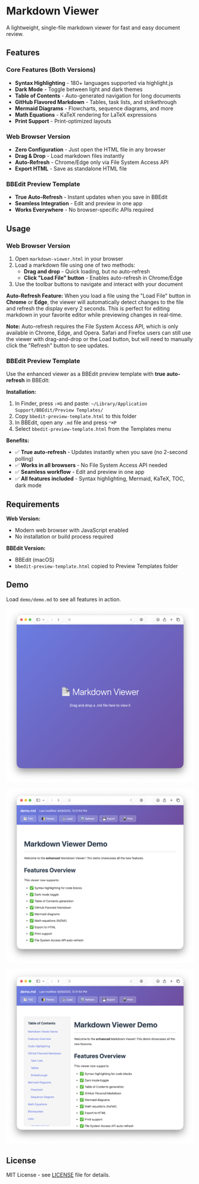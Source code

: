 # Markdown Viewer

A lightweight, single-file markdown viewer for fast and easy document review.

## Features

### Core Features (Both Versions)
- **Syntax Highlighting** - 180+ languages supported via highlight.js
- **Dark Mode** - Toggle between light and dark themes
- **Table of Contents** - Auto-generated navigation for long documents
- **GitHub Flavored Markdown** - Tables, task lists, and strikethrough
- **Mermaid Diagrams** - Flowcharts, sequence diagrams, and more
- **Math Equations** - KaTeX rendering for LaTeX expressions
- **Print Support** - Print-optimized layouts

### Web Browser Version
- **Zero Configuration** - Just open the HTML file in any browser
- **Drag & Drop** - Load markdown files instantly
- **Auto-Refresh** - Chrome/Edge only via File System Access API
- **Export HTML** - Save as standalone HTML file

### BBEdit Preview Template
- **True Auto-Refresh** - Instant updates when you save in BBEdit
- **Seamless Integration** - Edit and preview in one app
- **Works Everywhere** - No browser-specific APIs required

## Usage

### Web Browser Version

1. Open `markdown-viewer.html` in your browser
2. Load a markdown file using one of two methods:
   - **Drag and drop** - Quick loading, but no auto-refresh
   - **Click "Load File" button** - Enables auto-refresh in Chrome/Edge
3. Use the toolbar buttons to navigate and interact with your document

**Auto-Refresh Feature:** When you load a file using the "Load File" button in **Chrome** or **Edge**, the viewer will automatically detect changes to the file and refresh the display every 2 seconds. This is perfect for editing markdown in your favorite editor while previewing changes in real-time.

**Note:** Auto-refresh requires the File System Access API, which is only available in Chrome, Edge, and Opera. Safari and Firefox users can still use the viewer with drag-and-drop or the Load button, but will need to manually click the "Refresh" button to see updates.

### BBEdit Preview Template

Use the enhanced viewer as a BBEdit preview template with **true auto-refresh** in BBEdit:

**Installation:**
1. In Finder, press `⇧⌘G` and paste: `~/Library/Application Support/BBEdit/Preview Templates/`
2. Copy `bbedit-preview-template.html` to this folder
3. In BBEdit, open any `.md` file and press `⌃⌘P`
4. Select `bbedit-preview-template.html` from the Templates menu

**Benefits:**
- ✅ **True auto-refresh** - Updates instantly when you save (no 2-second polling)
- ✅ **Works in all browsers** - No File System Access API needed
- ✅ **Seamless workflow** - Edit and preview in one app
- ✅ **All features included** - Syntax highlighting, Mermaid, KaTeX, TOC, dark mode

## Requirements

**Web Version:**
- Modern web browser with JavaScript enabled
- No installation or build process required

**BBEdit Version:**
- BBEdit (macOS)
- `bbedit-preview-template.html` copied to Preview Templates folder

## Demo

Load `demo/demo.md` to see all features in action.

![Landing Page](images/01.png)

![Light Mode View](images/02.png)

![Dark Mode View](images/03.png)

## License

MIT License - see [LICENSE](LICENSE) file for details.